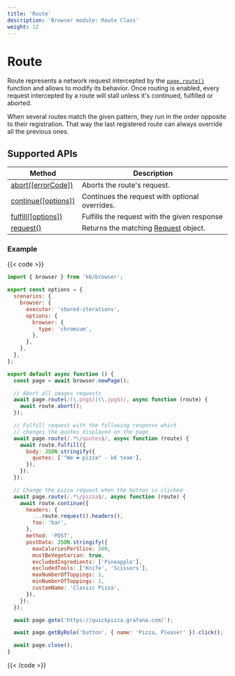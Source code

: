 ```yaml
---
title: 'Route'
description: 'Browser module: Route Class'
weight: 12
---
```


# Route

Route represents a network request intercepted by the [`page.route()`](https://grafana.com/docs/k6/<K6_VERSION>/javascript-api/k6-browser/page/route) function and allows to modify its behavior. Once routing is enabled, every request intercepted by a route will stall unless it's continued, fulfilled or aborted.

When several routes match the given pattern, they run in the order opposite to their registration. That way the last registered route can always override all the previous ones.

## Supported APIs

| Method                                                                                                   | Description                                                                                                        |
| -------------------------------------------------------------------------------------------------------- | ------------------------------------------------------------------------------------------------------------------ |
| [abort([errorCode])](https://grafana.com/docs/k6/<K6_VERSION>/javascript-api/k6-browser/route/abort)     | Aborts the route's request.                                                                                        |
| [continue([options])](https://grafana.com/docs/k6/<K6_VERSION>/javascript-api/k6-browser/route/continue) | Continues the request with optional overrides.                                                                     |
| [fulfill([options])](https://grafana.com/docs/k6/<K6_VERSION>/javascript-api/k6-browser/route/fulfill)   | Fulfills the request with the given response                                                                       |
| [request()](https://grafana.com/docs/k6/<K6_VERSION>/javascript-api/k6-browser/route/request)            | Returns the matching [Request](https://grafana.com/docs/k6/<K6_VERSION>/javascript-api/k6-browser/request) object. |

### Example

{{< code >}}

```javascript
import { browser } from 'k6/browser';

export const options = {
  scenarios: {
    browser: {
      executor: 'shared-iterations',
      options: {
        browser: {
          type: 'chromium',
        },
      },
    },
  },
};

export default async function () {
  const page = await browser.newPage();

  // Abort all images requests
  await page.route(/(\.png$)|(\.jpg$)/, async function (route) {
    await route.abort();
  });

  // Fulfill request with the following response which
  // changes the quotes displayed on the page
  await page.route(/.*\/quotes$/, async function (route) {
    await route.fulfill({
      body: JSON.stringify({
        quotes: ['"We ❤️ pizza" - k6 team'],
      }),
    });
  });

  // Change the pizza request when the button is clicked
  await page.route(/.*\/pizza$/, async function (route) {
    await route.continue({
      headers: {
        ...route.request().headers(),
        foo: 'bar',
      },
      method: 'POST',
      postData: JSON.stringify({
        maxCaloriesPerSlice: 500,
        mustBeVegetarian: true,
        excludedIngredients: ['Pineapple'],
        excludedTools: ['Knife', 'Scissors'],
        maxNumberOfToppings: 1,
        minNumberOfToppings: 1,
        customName: 'Classic Pizza',
      }),
    });
  });

  await page.goto('https://quickpizza.grafana.com/');

  await page.getByRole('button', { name: 'Pizza, Please!' }).click();

  await page.close();
}
```

{{< /code >}}
